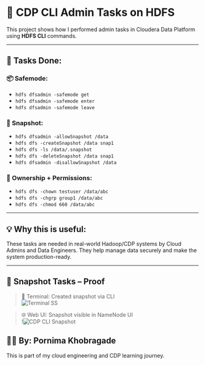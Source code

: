 # 🔧 CDP CLI Admin Tasks on HDFS

This project shows how I performed admin tasks in Cloudera Data Platform using **HDFS CLI** commands.

---

## 🔨 Tasks Done:

### 📦 Safemode:
- `hdfs dfsadmin -safemode get`
- `hdfs dfsadmin -safemode enter`
- `hdfs dfsadmin -safemode leave`

### 🧪 Snapshot:
- `hdfs dfsadmin -allowSnapshot /data`
- `hdfs dfs -createSnapshot /data snap1`
- `hdfs dfs -ls /data/.snapshot`
- `hdfs dfs -deleteSnapshot /data snap1`
- `hdfs dfsadmin -disallowSnapshot /data`

### 👤 Ownership + Permissions:
- `hdfs dfs -chown testuser /data/abc`
- `hdfs dfs -chgrp group1 /data/abc`
- `hdfs dfs -chmod 660 /data/abc`

---

## 💡 Why this is useful:

These tasks are needed in real-world Hadoop/CDP systems by Cloud Admins and Data Engineers. They help manage data securely and make the system production-ready.

---

## 🧪 Snapshot Tasks – Proof

> 📸 Terminal: Created snapshot via CLI  
![Terminal SS](https://github.com/user-attachments/assets/a465a825-30fe-4e72-b8e2-b0ed92075569)

> 🌐 Web UI: Snapshot visible in NameNode UI  
!![CDP CLI Snapshot](https://github.com/user-attachments/assets/fb08f2f8-c7a6-49b4-bf8c-3e105ef34e9d)

## 🧑‍💻 By: Pornima Khobragade

This is part of my cloud engineering and CDP learning journey.
